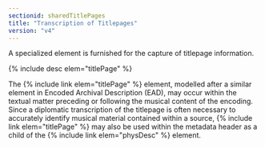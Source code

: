 ```yaml
---
sectionid: sharedTitlePages
title: "Transcription of Titlepages"
version: "v4"
---
```


A specialized element is furnished for the capture of titlepage information.

{% include desc elem="titlePage" %}

The {% include link elem="titlePage" %} element, modelled after a similar element in Encoded Archival Description (EAD), may occur within the textual matter preceding or following the musical content of the encoding. Since a diplomatic transcription of the titlepage is often necessary to accurately identify musical material contained within a source, {% include link elem="titlePage" %} may also be used within the metadata header as a child of the {% include link elem="physDesc" %} element.
